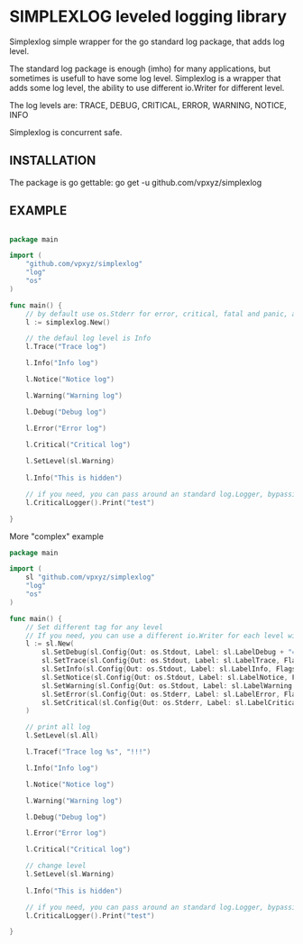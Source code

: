 SIMPLEXLOG leveled logging library
======================

Simplexlog simple wrapper for the go standard log package, that adds log level.

The standard log package is enough (imho) for many applications, but sometimes
is usefull to have some log level.
Simplexlog is a wrapper that adds some log level, the ability to use different
io.Writer for different level.

The log levels are: TRACE, DEBUG, CRITICAL, ERROR, WARNING, NOTICE, INFO

Simplexlog is concurrent safe.

INSTALLATION
------------

The package is go gettable:  go get -u github.com/vpxyz/simplexlog

EXAMPLE
-------

``` go

package main

import (
	"github.com/vpxyz/simplexlog"
	"log"
	"os"
)

func main() {
    // by default use os.Stderr for error, critical, fatal and panic, and os.Stdout for others
    l := simplexlog.New() 

    // the defaul log level is Info
	l.Trace("Trace log")

	l.Info("Info log")

	l.Notice("Notice log")

	l.Warning("Warning log")

	l.Debug("Debug log")

	l.Error("Error log")

	l.Critical("Critical log")
    
    l.SetLevel(sl.Warning)
    
    l.Info("This is hidden")

	// if you need, you can pass around an standard log.Logger, bypassing the LogLevel setting
	l.CriticalLogger().Print("test")

}

```

More "complex" example

``` go
package main

import (
	sl "github.com/vpxyz/simplexlog"
	"log"
	"os"
)

func main() {
	// Set different tag for any level
	// If you need, you can use a different io.Writer for each level witch different flags and prefix
	l := sl.New(
		sl.SetDebug(sl.Config{Out: os.Stdout, Label: sl.LabelDebug + "==> ", Flags: sl.DefaultLogFlags | log.Lshortfile}),
		sl.SetTrace(sl.Config{Out: os.Stdout, Label: sl.LabelTrace, Flags: sl.DefaultLogFlags | log.Lshortfile}),
		sl.SetInfo(sl.Config{Out: os.Stdout, Label: sl.LabelInfo, Flags: sl.DefaultLogFlags}),
		sl.SetNotice(sl.Config{Out: os.Stdout, Label: sl.LabelNotice, Flags: sl.DefaultLogFlags}),
		sl.SetWarning(sl.Config{Out: os.Stdout, Label: sl.LabelWarning + " ==> ", Flags: sl.DefaultLogFlags}),
		sl.SetError(sl.Config{Out: os.Stderr, Label: sl.LabelError, Flags: sl.DefaultLogFlags}),
		sl.SetCritical(sl.Config{Out: os.Stderr, Label: sl.LabelCritical + ",GULP! ==> ", Flags: sl.DefaultLogFlags | log.Lshortfile}),
	)

    // print all log
	l.SetLevel(sl.All)

	l.Tracef("Trace log %s", "!!!")

	l.Info("Info log")

	l.Notice("Notice log")

	l.Warning("Warning log")

	l.Debug("Debug log")

	l.Error("Error log")

	l.Critical("Critical log")

    // change level
    l.SetLevel(sl.Warning)
    
    l.Info("This is hidden")

	// if you need, you can pass around an standard log.Logger, bypassing the LogLevel setting
	l.CriticalLogger().Print("test")

}
```
